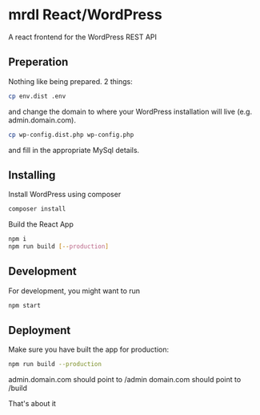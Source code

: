 # mrdl React/WordPress

A react frontend for the WordPress REST API

## Preperation

Nothing like being prepared. 2 things:

```bash
cp env.dist .env
```

and change the domain to where your WordPress installation will live (e.g. admin.domain.com).

```bash
cp wp-config.dist.php wp-config.php
```

and fill in the appropriate MySql details.

## Installing

Install WordPress using composer

```bash
composer install
```

Build the React App

```bash
npm i
npm run build [--production]
```

## Development

For development, you might want to run

```bash
npm start
```

## Deployment

Make sure you have built the app for production:

```bash
npm run build --production
```

admin.domain.com should point to /admin
domain.com should point to /build

That's about it
